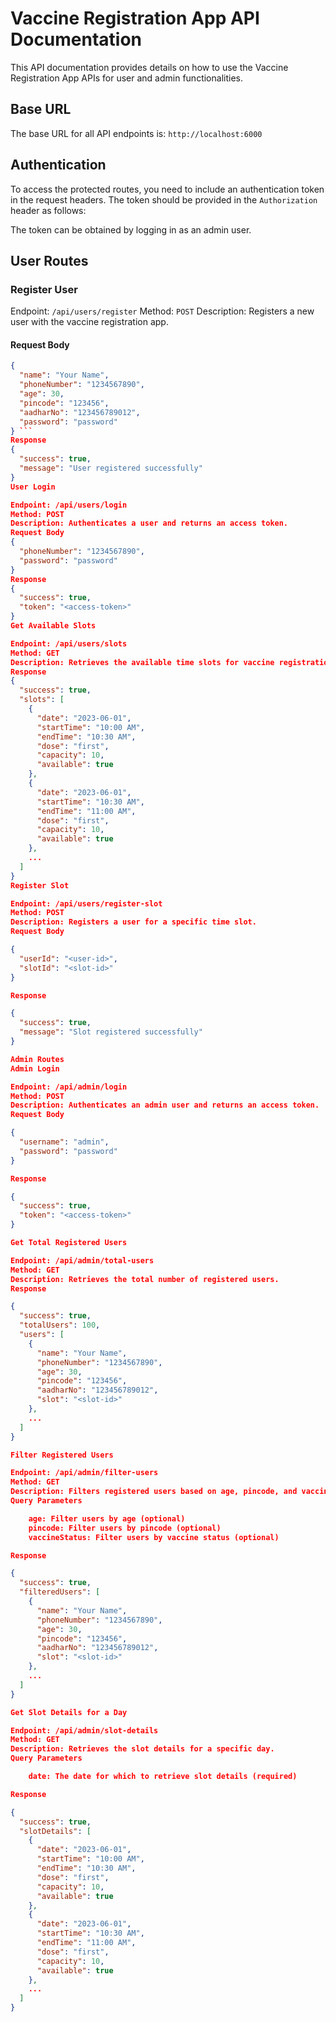 # Vaccine Registration App API Documentation

This API documentation provides details on how to use the Vaccine Registration App APIs for user and admin functionalities.

## Base URL

The base URL for all API endpoints is: `http://localhost:6000`

## Authentication

To access the protected routes, you need to include an authentication token in the request headers. The token should be provided in the `Authorization` header as follows:


The token can be obtained by logging in as an admin user.

## User Routes

### Register User

Endpoint: `/api/users/register`
Method: `POST`
Description: Registers a new user with the vaccine registration app.

#### Request Body

```json
{
  "name": "Your Name",
  "phoneNumber": "1234567890",
  "age": 30,
  "pincode": "123456",
  "aadharNo": "123456789012",
  "password": "password"
} ```
Response
{
  "success": true,
  "message": "User registered successfully"
}
User Login

Endpoint: /api/users/login
Method: POST
Description: Authenticates a user and returns an access token.
Request Body
{
  "phoneNumber": "1234567890",
  "password": "password"
}
Response
{
  "success": true,
  "token": "<access-token>"
}
Get Available Slots

Endpoint: /api/users/slots
Method: GET
Description: Retrieves the available time slots for vaccine registration.
Response
{
  "success": true,
  "slots": [
    {
      "date": "2023-06-01",
      "startTime": "10:00 AM",
      "endTime": "10:30 AM",
      "dose": "first",
      "capacity": 10,
      "available": true
    },
    {
      "date": "2023-06-01",
      "startTime": "10:30 AM",
      "endTime": "11:00 AM",
      "dose": "first",
      "capacity": 10,
      "available": true
    },
    ...
  ]
}
Register Slot

Endpoint: /api/users/register-slot
Method: POST
Description: Registers a user for a specific time slot.
Request Body

{
  "userId": "<user-id>",
  "slotId": "<slot-id>"
}

Response

{
  "success": true,
  "message": "Slot registered successfully"
}

Admin Routes
Admin Login

Endpoint: /api/admin/login
Method: POST
Description: Authenticates an admin user and returns an access token.
Request Body

{
  "username": "admin",
  "password": "password"
}

Response

{
  "success": true,
  "token": "<access-token>"
}

Get Total Registered Users

Endpoint: /api/admin/total-users
Method: GET
Description: Retrieves the total number of registered users.
Response

{
  "success": true,
  "totalUsers": 100,
  "users": [
    {
      "name": "Your Name",
      "phoneNumber": "1234567890",
      "age": 30,
      "pincode": "123456",
      "aadharNo": "123456789012",
      "slot": "<slot-id>"
    },
    ...
  ]
}

Filter Registered Users

Endpoint: /api/admin/filter-users
Method: GET
Description: Filters registered users based on age, pincode, and vaccine status.
Query Parameters

    age: Filter users by age (optional)
    pincode: Filter users by pincode (optional)
    vaccineStatus: Filter users by vaccine status (optional)

Response

{
  "success": true,
  "filteredUsers": [
    {
      "name": "Your Name",
      "phoneNumber": "1234567890",
      "age": 30,
      "pincode": "123456",
      "aadharNo": "123456789012",
      "slot": "<slot-id>"
    },
    ...
  ]
}

Get Slot Details for a Day

Endpoint: /api/admin/slot-details
Method: GET
Description: Retrieves the slot details for a specific day.
Query Parameters

    date: The date for which to retrieve slot details (required)

Response

{
  "success": true,
  "slotDetails": [
    {
      "date": "2023-06-01",
      "startTime": "10:00 AM",
      "endTime": "10:30 AM",
      "dose": "first",
      "capacity": 10,
      "available": true
    },
    {
      "date": "2023-06-01",
      "startTime": "10:30 AM",
      "endTime": "11:00 AM",
      "dose": "first",
      "capacity": 10,
      "available": true
    },
    ...
  ]
}

